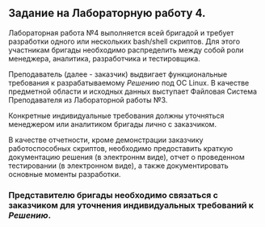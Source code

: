 ## Задание на Лабораторную работу 4. ##

Лабораторная работа №4 выполняется всей бригадой и требует разработки одного или нескольких bash/shell скриптов.
Для этого участникам бригады необходимо распределить между собой роли менеджера, аналитика, разработчика и тестировщика.

Преподаватель (далее - заказчик) выдвигает функциональные требования к разрабатываемому _Решению_ под ОС Linux.
В качестве предметной области и исходных данных выступает Файловая Система Преподавателя из Лабораторной работы №3.

Конкретные индивидуальные требования должны уточняться менеджером или аналитиком бригады лично с заказчиком.

В качестве отчетности, кроме демонстрации заказчику работоспособных скриптов, необходимо предоставить краткую документацию решения (в электроннм виде), отчет о проведенном тестировании (в электронном виде), а также документировать основные моменты разработки.

### Представителю бригады необходимо связаться с заказчиком для уточнения индивидуальных требований к _Решению_. ###
